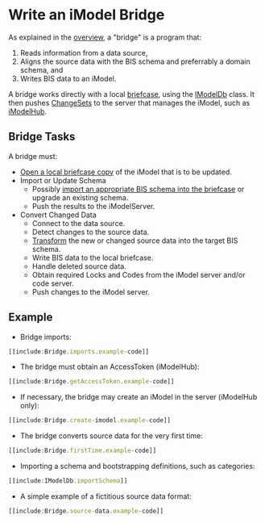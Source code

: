 # Write an iModel Bridge

As explained in the [overview](../overview/imodel-bridges.md), a "bridge" is a program that:
1. Reads information from a data source,
2. Aligns the source data with the BIS schema and preferrably a domain schema, and
3. Writes BIS data to an iModel.

A bridge works directly with a local [briefcase](./Glossary.md#briefcase), using the [IModelDb]($backend) class. It then pushes [ChangeSets](./Glossary.md#changeset) to the server that manages the iModel, such as [iModelHub](../overview/imodelHub.md).

## Bridge Tasks
A bridge must:
* [Open a local briefcase copy](./backend/IModelDb.md) of the iModel that is to be updated.
* Import or Update Schema
  * Possibly [import an appropriate BIS schema into the briefcase](./backend/SchemasAndElementsInTypeScript.md#importing-the-schema)  or upgrade an existing schema.
  * Push the results to the iModelServer.
* Convert Changed Data
  * Connect to the data source.
  * Detect changes to the source data.
  * [Transform](../overview/imodel-bridges.md#data-alignment) the new or changed source data into the target BIS schema.
  * Write BIS data to the local briefcase.
  * Handle deleted source data.
  * Obtain required Locks and Codes from the iModel server and/or code server.
  * Push changes to the iModel server.

## Example

* Bridge imports:
``` ts
[[include:Bridge.imports.example-code]]
```

* The bridge must obtain an AccessToken (iModelHub):
``` ts
[[include:Bridge.getAccessToken.example-code]]
```

* If necessary, the bridge may create an iModel in the server (iModelHub only):
``` ts
[[include:Bridge.create-imodel.example-code]]
```

* The bridge converts source data for the very first time:
``` ts
[[include:Bridge.firstTime.example-code]]
```

* Importing a schema and bootstrapping definitions, such as categories:
``` ts
[[include:IModelDb.importSchema]]
```

* A simple example of a fictitious source data format:
``` ts
[[include:Bridge.source-data.example-code]]
```
